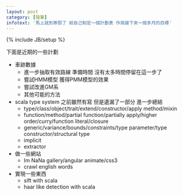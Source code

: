 ```yaml
---
layout: post
category: [隨筆]
infotext: '馬上就到寒假了 給自己制定一個計劃表 作爲接下來一個多月的目標'
---
```

{% include JB/setup %}

下面是近期的一些計劃

-   車跡數據
    -   進一步抽取有效路線 準備時間 沒有太多時間停留在這一步了
    -   嘗試HMM模型 獲得PMM模型的效果
    -   嘗試改進GM系
    -   其他可能的方法
-   scala type system 之前雖然有寫 但是遺漏了一部分 進一步總結
    -   type/class/object/trait/extend/constructor/apply method/mixin
    -   function/method/partial function/partially apply/higher order/curry/function literal/closure
    -   generic/variance/bounds/constraints/type parameter/type constructor/structural type
    -   implicit
    -   extractor
-   做一些網站
    -   Im NaNa gallery/angular animate/css3
    -   crawl english words
-   實現一些東西
    -   sift with scala
    -   haar like detection with scala